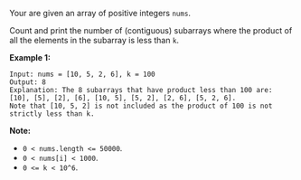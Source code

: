Your are given an array of positive integers `nums`.

Count and print the number of (contiguous) subarrays where the product of all
the elements in the subarray is less than `k`.

**Example 1:**  

    
    
    Input: nums = [10, 5, 2, 6], k = 100
    Output: 8
    Explanation: The 8 subarrays that have product less than 100 are: [10], [5], [2], [6], [10, 5], [5, 2], [2, 6], [5, 2, 6].
    Note that [10, 5, 2] is not included as the product of 100 is not strictly less than k.
    

**Note:**

* `0 < nums.length <= 50000`.
* `0 < nums[i] < 1000`.
* `0 <= k < 10^6`.

